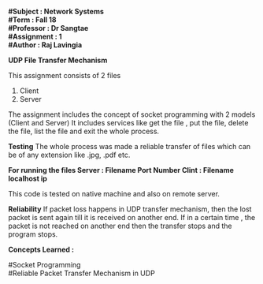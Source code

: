 **#Subject : Network Systems  
#Term : Fall 18  
#Professor : Dr Sangtae  
#Assignment : 1  
#Author : Raj Lavingia**  

**UDP File Transfer Mechanism**

This assignment consists of 2 files
1) Client
2) Server

The assignment includes the concept of socket programming with 2 models (Client and Server)
It includes services like get the file , put the file, delete the file, list the file and exit the whole process.

**Testing**
The whole process was made a reliable transfer of files which can be of any extension like .jpg, .pdf etc.

**For running the files
Server : Filename Port Number
Clint : Filename localhost ip**

This code is tested on native machine and also on remote server.

**Reliability**
If packet loss happens in UDP transfer mechanism, then the lost packet is sent again till it is received on another end. 
If in a certain time , the packet is not reached on another end then the transfer stops and the program stops.

**Concepts Learned :**

#Socket Programming  
#Reliable Packet Transfer Mechanism in UDP  

